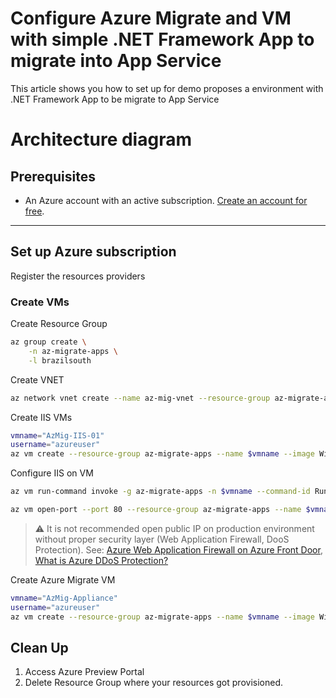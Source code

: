 # Configure Azure Migrate and VM with simple .NET Framework App to migrate into App Service

This article shows you how to set up for demo proposes a environment with .NET Framework App to be migrate to App Service

# Architecture diagram



## Prerequisites

- An Azure account with an active subscription. [Create an account for free](https://azure.microsoft.com/free/?WT.mc_id=A261C142F).

---

## Set up Azure subscription
Register the resources providers

### Create VMs 

Create Resource Group

```bash
az group create \
    -n az-migrate-apps \
    -l brazilsouth
```

Create VNET

```bash
az network vnet create --name az-mig-vnet --resource-group az-migrate-apps --address-prefix 10.0.0.0/16 --subnet-name vms --subnet-prefixes 10.0.0.0/24
```

Create IIS VMs

```bash
vmname="AzMig-IIS-01"
username="azureuser"
az vm create --resource-group az-migrate-apps --name $vmname --image Win2022Datacenter --public-ip-sku Standard --admin-username $username

```
Configure IIS on VM
```bash
az vm run-command invoke -g az-migrate-apps -n $vmname --command-id RunPowerShellScript --scripts "Install-WindowsFeature -name Web-Server -IncludeManagementTools"

az vm open-port --port 80 --resource-group az-migrate-apps --name $vmname

```
> :warning: It is not recommended open public IP on production environment without proper security layer (Web Application Firewall, DooS Protection). See: [Azure Web Application Firewall on Azure Front Door](https://learn.microsoft.com/en-us/azure/web-application-firewall/afds/afds-overview), [What is Azure DDoS Protection?](https://learn.microsoft.com/en-us/azure/ddos-protection/ddos-protection-overview)

Create Azure Migrate VM
```bash
vmname="AzMig-Appliance"
username="azureuser"
az vm create --resource-group az-migrate-apps --name $vmname --image Win2022Datacenter --public-ip-sku Standard --admin-username $username --size Standard_D8s_v5

```



## Clean Up

1. Access Azure Preview Portal
2. Delete Resource Group where your resources got provisioned.
